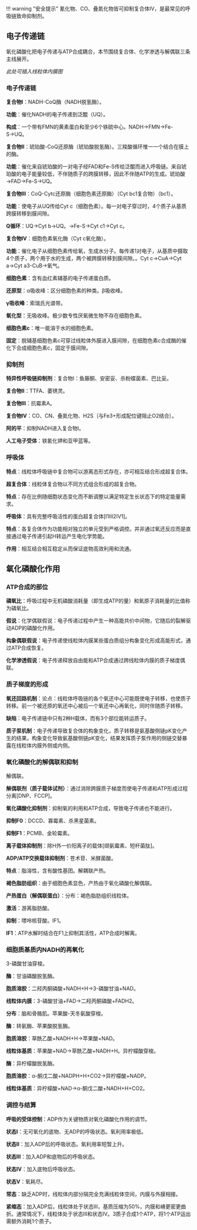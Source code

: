 
!!! warning "安全提示"
    氰化物、CO、叠氮化物皆可抑制复合体Ⅳ，是最常见的呼吸链致命抑制剂。



## 电子传递链

氧化磷酸化把电子传递与ATP合成耦合，本节围绕复合体、化学渗透与解偶联三条主线展开。

*此处可插入线粒体内膜图*


### 电子传递链

**复合物Ⅰ**：NADH-CoQ酶（NADH脱氢酶）。

**功能**：催化NADH的电子传递到泛醌（UQ）。

**构成**：一个带有FMN的黄素蛋白和至少6个铁硫中心。NADH→FMN→Fe-S→UQ。

**复合物Ⅱ**：琥珀酸-CoQ还原酶（琥珀酸脱氢酶）。三羧酸循环惟一一个结合在膜上的酶。

**功能**：催化来自琥珀酸的一对电子经FAD和Fe-S传给泛醌而进入呼吸链。来自琥珀酸的电子能量较低，不伴随质子的跨膜转移，因此不伴随ATP的生成。琥珀酸→FAD→Fe-S→UQ。

**复合物Ⅲ**：CoQ-Cytc还原酶（细胞色素还原酶）（Cyt bc1复合物）（bc1）。

**功能**：使电子从UQ传给Cyt c（细胞色素）。每一对电子穿过时，4个质子从基质跨膜转移到膜间隙。

**Q循环**：UQ→Cyt b→UQ。→Fe-S→Cyt c1→Cyt c。

**复合物Ⅳ**：细胞色素氧化酶（Cyt c氧化酶）。

**功能**：催化电子从细胞色素传给氧，生成水分子。每传递1对电子，从基质中摄取4个质子，两个用于水的生成，两个被跨膜转移到膜间隙。。Cyt c→CuA→Cyt a→Cyt a3-CuB→氧气。

**细胞色素**：含有血红素辅基的电子传递蛋白质。

**还原型**：α吸收峰：区分细胞色素的种类。β吸收峰。

**γ吸收峰**：索瑞氏光谱带。

**氧化型**：无吸收峰。极少数专性厌氧微生物不存在细胞色素。

**细胞色素c**：唯一能溶于水的细胞色素。

**固定**：脱辅基细胞色素c可穿过线粒体外膜进入膜间隙，在细胞色素c合成酶的催化下合成细胞色素c，固定于膜间隙。

### 抑制剂

**特异性呼吸链抑制剂**：复合物Ⅰ：鱼藤酮、安密妥、杀粉蝶菌素、巴比妥。

**复合物Ⅱ**：TTFA、萎锈灵。

**复合物Ⅲ**：抗霉素A。

**复合物Ⅳ**：CO、CN、叠氮化物、H2S｛与Fe3+形成配位键阻止O2结合｝。

**阿的平**：抑制NADH进入复合物Ⅰ。

**人工电子受体**：铁氰化钾和亚甲蓝等。

### 呼吸体

**特点**：线粒体呼吸链中复合物可以游离态形式存在，亦可相互结合形成超复合体。

**超复合体**：线粒体复合物以不同方式组合形成的超复合物。

**特点**：存在比例随细胞状态变化而不断调整以满足特定生长状态下的特定能量需求。

**呼吸体**：具有完整呼吸活性的蛋白超复合体[Ⅰ1Ⅲ2Ⅳ1]。

**特点**：各复合体作为功能相对独立的单元受到严格调控。并非通过氧还反应而是直接通过电子传递引起H转运产生电化学势能。

**作用**：相互结合相互稳定从而保证底物高效利用和流通。

## 氧化磷酸化作用

### ATP合成的部位

**磷氧比**：呼吸过程中无机磷酸消耗量（即生成ATP的量）和氧原子消耗量的比值称为磷氧比。

**假说**：化学偶联假说：电子传递过程中产生一种高能共价中间物，它随后的裂解驱动ADP的磷酸化作用。

**构象偶联假说**：电子传递使线粒体内膜某些蛋白质组分构象变化形成高能形式，通过ATP合成恢复。

**化学渗透假说**：电子传递释放自由能和ATP合成通过跨线粒体内膜的质子梯度偶联。

### 质子梯度的形成

**氧还回路机制**：论点：线粒体呼吸链的各个氧还中心可能既使电子转移，也使质子转移。前一个被还原的氧还中心被后一个氧还中心再氧化，同时伴随质子转移。

**缺陷**：电子传递链中只有2种H载体，而有3个部位能转运质子。

**质子泵机制**：电子传递导致复合体的构象变化，质子转移是氨基酸侧链pK变化产生的结果。构象变化导致氨基酸侧链pK变化，结果发挥质子泵作用的侧链交替暴露在线粒体内膜外侧或内侧。

### 氧化磷酸化的解偶联和抑制

解偶联。

**解偶联剂（质子载体试剂）**：通过消除跨膜质子梯度而使电子传递和ATP形成过程分离[DNP、FCCP]。

**氧化磷酸化抑制剂**：抑制氧的利用和ATP合成，导致电子传递也不能进行。

**抑制F0**：DCCD、寡霉素、杀黑星菌素。

**抑制F1**：PCMB、金轮霉素。

**离子载体抑制剂**：除H外一价阳离子的载体[缬氨霉素、短杆菌肽]。

**ADP/ATP交换载体抑制剂**：苍术苷、米酵菌酸。

**特点**：脂溶性，含有酸性基团。解耦联产热。

**褐色脂肪组织**：由于细胞色素显色，产热由于氧化磷酸化解偶联。

**产热蛋白（解偶联蛋白）**：分布：褐色脂肪组织线粒体。

**激活**：游离脂肪酸。

**抑制**：嘌呤核苷酸。IF1。

**IF1**：ATP水解时结合在F1上抑制其活性，ATP合成时解离。

### 细胞质基质内NADH的再氧化

3-磷酸甘油穿梭。

**酶**：甘油磷酸脱氢酶。

**胞质溶胶**：二羟丙酮磷酸+NADH+H→3-磷酸甘油+NAD。

**线粒体内膜**：3-磷酸甘油+FAD→二羟丙酮磷酸+FADH2。

**分布**：脑和骨骼肌。苹果酸-天冬氨酸穿梭。

**酶**：转氨酶、苹果酸脱氢酶。

**胞质溶胶**：草酰乙酸+NADH+H→苹果酸+NAD。

**线粒体基质**：苹果酸+NAD→草酰乙酸+NADH+H。异柠檬酸穿梭。

**酶**：异柠檬酸脱氢酶。

**胞质溶胶**：α-酮戊二酸+NADPH+H+CO2→异柠檬酸+NADP。

**线粒体基质**：异柠檬酸+NAD→α-酮戊二酸+NADH+H+CO2。

### 调控与结算

**呼吸的受体控制**：ADP作为关键物质对氧化磷酸化作用的调节。

**状态Ⅰ**：无可氧化的底物、无ADP的呼吸状态。氧利用率极低。

**状态Ⅱ**：加入ADP后的呼吸状态。氧利用率短暂上升。

**状态Ⅲ**：加入ADP和底物后的呼吸状态。

**状态Ⅳ**：加入底物后呼吸状态。

**状态Ⅴ**：氧耗尽。

**常态**：缺乏ADP时，线粒体内部分隔完全充满线粒体空间，内膜与外膜相接。

**紧缩态**：加入ADP后，线粒体处于状态Ⅲ，基质压缩为50%，内膜和嵴更密更曲折。通常情况下，线粒体处于状态Ⅲ和状态Ⅳ。3质子合成1个ATP，将1个ATP运出需额外消耗1个质子。
